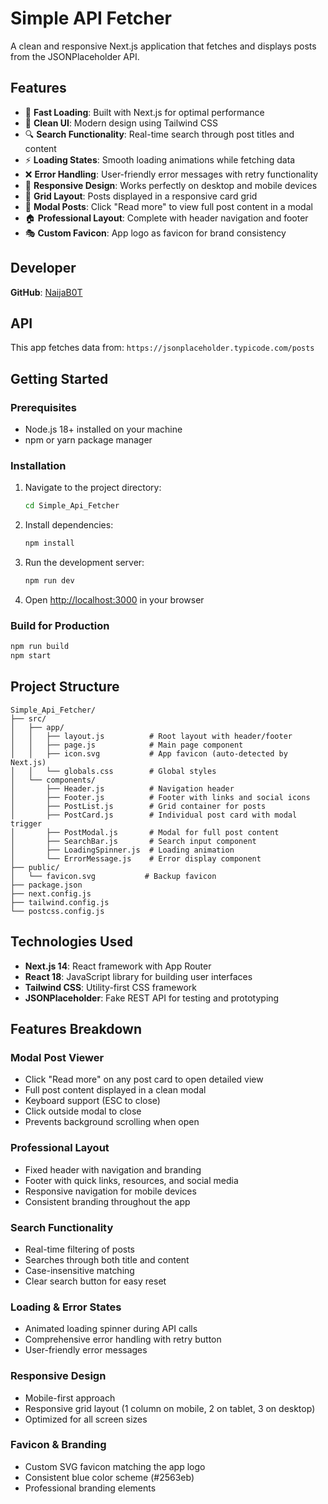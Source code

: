 # Simple API Fetcher

A clean and responsive Next.js application that fetches and displays posts from the JSONPlaceholder API.

## Features

- 🚀 **Fast Loading**: Built with Next.js for optimal performance
- 🎨 **Clean UI**: Modern design using Tailwind CSS
- 🔍 **Search Functionality**: Real-time search through post titles and content
- ⚡ **Loading States**: Smooth loading animations while fetching data
- ❌ **Error Handling**: User-friendly error messages with retry functionality
- 📱 **Responsive Design**: Works perfectly on desktop and mobile devices
- 🎯 **Grid Layout**: Posts displayed in a responsive card grid
- 📄 **Modal Posts**: Click "Read more" to view full post content in a modal
- 🏠 **Professional Layout**: Complete with header navigation and footer
- 🎭 **Custom Favicon**: App logo as favicon for brand consistency

## Developer

**GitHub**: [NaijaB0T](https://github.com/NaijaB0T)

## API

This app fetches data from: `https://jsonplaceholder.typicode.com/posts`

## Getting Started

### Prerequisites

- Node.js 18+ installed on your machine
- npm or yarn package manager

### Installation

1. Navigate to the project directory:
   ```bash
   cd Simple_Api_Fetcher
   ```

2. Install dependencies:
   ```bash
   npm install
   ```

3. Run the development server:
   ```bash
   npm run dev
   ```

4. Open [http://localhost:3000](http://localhost:3000) in your browser

### Build for Production

```bash
npm run build
npm start
```

## Project Structure

```
Simple_Api_Fetcher/
├── src/
│   ├── app/
│   │   ├── layout.js          # Root layout with header/footer
│   │   ├── page.js            # Main page component
│   │   ├── icon.svg           # App favicon (auto-detected by Next.js)
│   │   └── globals.css        # Global styles
│   └── components/
│       ├── Header.js          # Navigation header
│       ├── Footer.js          # Footer with links and social icons
│       ├── PostList.js        # Grid container for posts
│       ├── PostCard.js        # Individual post card with modal trigger
│       ├── PostModal.js       # Modal for full post content
│       ├── SearchBar.js       # Search input component
│       ├── LoadingSpinner.js  # Loading animation
│       └── ErrorMessage.js    # Error display component
├── public/
│   └── favicon.svg           # Backup favicon
├── package.json
├── next.config.js
├── tailwind.config.js
└── postcss.config.js
```

## Technologies Used

- **Next.js 14**: React framework with App Router
- **React 18**: JavaScript library for building user interfaces
- **Tailwind CSS**: Utility-first CSS framework
- **JSONPlaceholder**: Fake REST API for testing and prototyping

## Features Breakdown

### Modal Post Viewer
- Click "Read more" on any post card to open detailed view
- Full post content displayed in a clean modal
- Keyboard support (ESC to close)
- Click outside modal to close
- Prevents background scrolling when open

### Professional Layout
- Fixed header with navigation and branding
- Footer with quick links, resources, and social media
- Responsive navigation for mobile devices
- Consistent branding throughout the app

### Search Functionality
- Real-time filtering of posts
- Searches through both title and content
- Case-insensitive matching
- Clear search button for easy reset

### Loading & Error States
- Animated loading spinner during API calls
- Comprehensive error handling with retry button
- User-friendly error messages

### Responsive Design
- Mobile-first approach
- Responsive grid layout (1 column on mobile, 2 on tablet, 3 on desktop)
- Optimized for all screen sizes

### Favicon & Branding
- Custom SVG favicon matching the app logo
- Consistent blue color scheme (#2563eb)
- Professional branding elements
